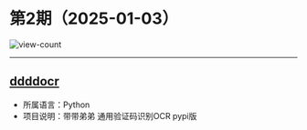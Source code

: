 # 第2期（2025-01-03）

![view-count](https://count.getloli.com/@xiaoxuan6-weekly-20250103)

---
## [ddddocr](https://github.com/sml2h3/ddddocr)
- 所属语言：Python
- 项目说明：带带弟弟 通用验证码识别OCR pypi版
